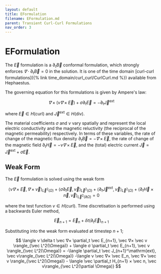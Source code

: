```yaml
---
layout: default
title: EFormulation
filename: EFormulation.md
parent: Transient Curl-Curl Formulations
nav_order: 3
---
```

# EFormulation
The $\vec E$ formulation is a $\partial_t \vec B$ conformal formulation, which strongly enforces $\vec ∇ \cdot \partial_t \vec B = 0$ in the solution. It is one of the time domain [curl-curl formulations]({% link time_domain/curl_curl/CurlCurl.md %}) available from Hephaestus.

The governing equation for this formulations is given by Ampere's law:

$$
\vec ∇× \left(ν \vec ∇× \vec E\right) +σ\partial_t \vec E = -\partial_t \vec J^\mathrm{ext}
$$

where $\vec E ∈ H(\mathrm{curl})$ and $\vec J^\mathrm{ext} ∈ H(\mathrm{div})$.

The material coefficients $σ$ and $ν$ vary spatially and represent the local electric conductivity and the magnetic reluctivity (the reciprocal of the magnetic permeability) respectively. In terms of these variables, the rate of change of the magnetic flux density $\partial_t \vec B = -\vec ∇ × \vec E$, the rate of change of the magnetic field $\partial_t \vec H = -ν \vec ∇× \vec E$, and the (total) electric current $\vec J = \vec J^\mathrm{ext} + σ \vec E$.


## Weak Form
The $\vec E$ formulation is solved using the weak form

$$
\langle ν \vec ∇ × \vec E, \vec ∇× \vec v \rangle_{\vec L^2(\Omega)} + \langle σ \partial_t \vec E, \vec v \rangle_{\vec L^2(\Omega)} + \langle \partial_t \vec J^\mathrm{ext}, \vec v\rangle_{\vec L^2(\Omega)} + \langle \partial_t \vec H × \vec n, \vec v\rangle_{\vec L^2(\partial \Omega)} = 0
$$

where the test function $v ∈ H(\mathrm{curl})$. Time discretisation is performed using a backwards Euler method, 

$$
\vec E_{n+1} = \vec E_{n} + \delta t \left(\partial_t \vec E\right)_{n+1}
$$

Substituting into the weak form evaluated at timestep $n+1$;

$$
\langle ν \delta t \vec ∇× \partial_t \vec E_{n+1}, \vec ∇× \vec v \rangle_{\vec L^2(\Omega)} +
\langle  σ \partial_t \vec E_{n+1}, \vec v \rangle_{\vec L^2(\Omega)} = -\langle \partial_t \vec J_{n+1}^\mathrm{ext}, \vec v\rangle_{\vec L^2(\Omega)} -\langle ν \vec ∇× \vec E_n, \vec ∇× \vec v \rangle_{\vec L^2(\Omega)} - \langle \vec \partial_t  H_{n+1} × \vec n, \vec v\rangle_{\vec L^2(\partial \Omega)}
$$
